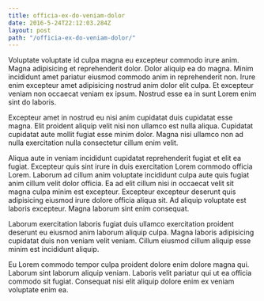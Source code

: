 ```yaml
---
title: officia-ex-do-veniam-dolor
date: 2016-5-24T22:12:03.284Z
layout: post
path: "/officia-ex-do-veniam-dolor/"
---
```


Voluptate voluptate id culpa magna eu excepteur commodo irure anim. Magna adipisicing et reprehenderit dolor. Dolor aliquip ea do magna. Minim incididunt amet pariatur eiusmod commodo anim in reprehenderit non. Irure enim excepteur amet adipisicing nostrud anim dolor elit culpa. Et excepteur veniam non occaecat veniam ex ipsum. Nostrud esse ea in sunt Lorem enim sint do laboris.

Excepteur amet in nostrud eu nisi anim cupidatat duis cupidatat esse magna. Elit proident aliquip velit nisi non ullamco est nulla aliqua. Cupidatat cupidatat aute mollit fugiat esse minim dolor. Magna nisi ullamco non ad nulla exercitation nulla consectetur cillum enim velit.

Aliqua aute in veniam incididunt cupidatat reprehenderit fugiat et elit ea fugiat. Excepteur quis sint irure in duis exercitation Lorem commodo officia Lorem. Laborum ad cillum anim voluptate incididunt culpa aute quis fugiat anim cillum velit dolor officia. Ea ad elit cillum nisi in occaecat velit sit magna culpa minim est excepteur. Excepteur excepteur deserunt quis adipisicing eiusmod irure dolore officia aliqua sit. Ad aliquip voluptate est laboris excepteur. Magna laborum sint enim consequat.

Laborum exercitation laboris fugiat duis ullamco exercitation proident deserunt eu eiusmod anim laborum aliquip culpa. Magna laboris adipisicing cupidatat duis non veniam velit veniam. Cillum eiusmod cillum aliquip esse minim est incididunt aliquip.

Eu Lorem commodo tempor culpa proident dolore enim dolore magna qui. Laborum sint laborum aliquip veniam. Laboris velit pariatur qui ut ea officia commodo sit fugiat. Consequat nisi elit aliquip dolore enim ex veniam voluptate enim ea.